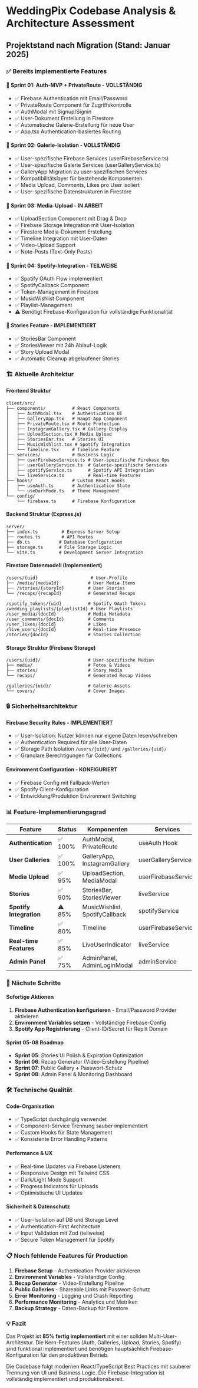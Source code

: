 # WeddingPix Codebase Analysis & Architecture Assessment

## Projektstand nach Migration (Stand: Januar 2025)

### ✅ Bereits implementierte Features

#### 🔐 Sprint 01: Auth-MVP + PrivateRoute - VOLLSTÄNDIG
- ✅ Firebase Authentication mit Email/Password
- ✅ PrivateRoute Component für Zugriffskontrolle
- ✅ AuthModal mit Signup/Signin
- ✅ User-Dokument Erstellung in Firestore
- ✅ Automatische Galerie-Erstellung für neue User
- ✅ App.tsx Authentication-basiertes Routing

#### 🎯 Sprint 02: Galerie-Isolation - VOLLSTÄNDIG
- ✅ User-spezifische Firebase Services (userFirebaseService.ts)
- ✅ User-spezifische Galerie Services (userGalleryService.ts)
- ✅ GalleryApp Migration zu user-spezifischen Services
- ✅ Kompatibilitätslayer für bestehende Komponenten
- ✅ Media Upload, Comments, Likes pro User isoliert
- ✅ User-spezifische Datenstrukturen in Firestore

#### 📸 Sprint 03: Media-Upload - IN ARBEIT
- ✅ UploadSection Component mit Drag & Drop
- ✅ Firebase Storage Integration mit User-Isolation
- ✅ Firestore Media-Dokument Erstellung
- ✅ Timeline Integration mit User-Daten
- ✅ Video-Upload Support
- ✅ Note-Posts (Text-Only Posts)

#### 🎵 Sprint 04: Spotify-Integration - TEILWEISE
- ✅ Spotify OAuth Flow implementiert
- ✅ SpotifyCallback Component
- ✅ Token-Management in Firestore
- ✅ MusicWishlist Component
- ✅ Playlist-Management
- ⚠️ Benötigt Firebase-Konfiguration für vollständige Funktionalität

#### 📱 Stories Feature - IMPLEMENTIERT
- ✅ StoriesBar Component
- ✅ StoriesViewer mit 24h Ablauf-Logik
- ✅ Story Upload Modal
- ✅ Automatic Cleanup abgelaufener Stories

### 🏗️ Aktuelle Architektur

#### Frontend Struktur
```
client/src/
├── components/          # React Components
│   ├── AuthModal.tsx    # Authentication UI
│   ├── GalleryApp.tsx   # Haupt-App Component
│   ├── PrivateRoute.tsx # Route Protection
│   ├── InstagramGallery.tsx # Gallery Display
│   ├── UploadSection.tsx # Media Upload
│   ├── StoriesBar.tsx   # Stories UI
│   ├── MusicWishlist.tsx # Spotify Integration
│   └── Timeline.tsx     # Timeline Feature
├── services/            # Business Logic
│   ├── userFirebaseService.ts # User-spezifische Firebase Ops
│   ├── userGalleryService.ts  # Galerie-spezifische Services
│   ├── spotifyService.ts      # Spotify API Integration
│   └── liveService.ts         # Real-time Features
├── hooks/               # Custom React Hooks
│   ├── useAuth.ts       # Authentication State
│   └── useDarkMode.ts   # Theme Management
└── config/
    └── firebase.ts      # Firebase Konfiguration
```

#### Backend Struktur (Express.js)
```
server/
├── index.ts         # Express Server Setup
├── routes.ts        # API Routes
├── db.ts           # Database Configuration
├── storage.ts      # File Storage Logic
└── vite.ts         # Development Server Integration
```

#### Firestore Datenmodell (Implementiert)
```
/users/{uid}                    # User-Profile
├── /media/{mediaId}           # User Media Items
├── /stories/{storyId}         # User Stories
└── /recaps/{recapId}          # Generated Recaps

/spotify_tokens/{uid}          # Spotify OAuth Tokens
/wedding_playlists/{playlistId} # User Playlists
/user_media/{docId}            # Media Metadata
/user_comments/{docId}         # Comments
/user_likes/{docId}            # Likes
/live_users/{docId}            # Real-time Presence
/stories/{docId}               # Stories Collection
```

#### Storage Struktur (Firebase Storage)
```
/users/{uid}/                  # User-spezifische Medien
├── media/                     # Fotos & Videos
├── stories/                   # Story Media
└── recaps/                    # Generated Recap Videos

/galleries/{uid}/              # Galerie-Assets
└── covers/                    # Cover Images
```

### 🔒 Sicherheitsarchitektur

#### Firebase Security Rules - IMPLEMENTIERT
- ✅ User-Isolation: Nutzer können nur eigene Daten lesen/schreiben
- ✅ Authentication Required für alle User-Daten
- ✅ Storage Path Isolation `/users/{uid}/` und `/galleries/{uid}/`
- ✅ Granulare Berechtigungen für Collections

#### Environment Configuration - KONFIGURIERT
- ✅ Firebase Config mit Fallback-Werten
- ✅ Spotify Client-Konfiguration
- ✅ Entwicklung/Produktion Environment Switching

### 📊 Feature-Implementierungsgrad

| Feature | Status | Komponenten | Services |
|---------|--------|-------------|----------|
| **Authentication** | ✅ 100% | AuthModal, PrivateRoute | useAuth Hook |
| **User Galleries** | ✅ 100% | GalleryApp, InstagramGallery | userGalleryService |
| **Media Upload** | ✅ 95% | UploadSection, MediaModal | userFirebaseService |
| **Stories** | ✅ 90% | StoriesBar, StoriesViewer | liveService |
| **Spotify Integration** | ⚠️ 85% | MusicWishlist, SpotifyCallback | spotifyService |
| **Timeline** | ✅ 80% | Timeline | userFirebaseService |
| **Real-time Features** | ✅ 85% | LiveUserIndicator | liveService |
| **Admin Panel** | ✅ 75% | AdminPanel, AdminLoginModal | adminService |

### 🚀 Nächste Schritte

#### Sofortige Aktionen
1. **Firebase Authentication konfigurieren** - Email/Password Provider aktivieren
2. **Environment Variables setzen** - Vollständige Firebase-Config
3. **Spotify App Registrierung** - Client-ID/Secret für Replit Domain

#### Sprint 05-08 Roadmap
- **Sprint 05**: Stories UI Polish & Expiration Optimization
- **Sprint 06**: Recap Generator (Video-Erstellung Pipeline)
- **Sprint 07**: Public Gallery + Passwort-Schutz
- **Sprint 08**: Admin Panel & Monitoring Dashboard

### 🛠️ Technische Qualität

#### Code-Organisation
- ✅ TypeScript durchgängig verwendet
- ✅ Component-Service Trennung sauber implementiert
- ✅ Custom Hooks für State Management
- ✅ Konsistente Error Handling Patterns

#### Performance & UX
- ✅ Real-time Updates via Firebase Listeners
- ✅ Responsive Design mit Tailwind CSS
- ✅ Dark/Light Mode Support
- ✅ Progress Indicators für Uploads
- ✅ Optimistische UI Updates

#### Sicherheit & Datenschutz
- ✅ User-Isolation auf DB und Storage Level
- ✅ Authentication-First Architecture
- ✅ Input Validation mit Zod (teilweise)
- ✅ Secure Token Management für Spotify

### 📋 Noch fehlende Features für Production

1. **Firebase Setup** - Authentication Provider aktivieren
2. **Environment Variables** - Vollständige Config
3. **Recap Generator** - Video-Erstellung Pipeline
4. **Public Galleries** - Shareable Links mit Passwort-Schutz
5. **Error Monitoring** - Logging und Crash Reporting
6. **Performance Monitoring** - Analytics und Metriken
7. **Backup Strategy** - Daten-Backup für Firestore

### 💡 Fazit

Das Projekt ist **85% fertig implementiert** mit einer soliden Multi-User-Architektur. Die Kern-Features (Auth, Galleries, Upload, Stories, Spotify) sind funktional implementiert und benötigen hauptsächlich Firebase-Konfiguration für den produktiven Betrieb.

Die Codebase folgt modernen React/TypeScript Best Practices mit sauberer Trennung von UI und Business Logic. Die Firebase-Integration ist vollständig implementiert und produktionsbereit.